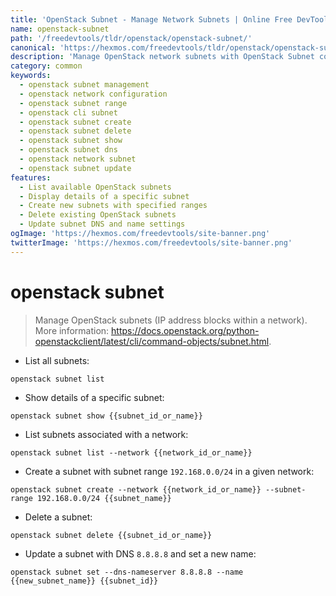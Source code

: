 ```yaml
---
title: 'OpenStack Subnet - Manage Network Subnets | Online Free DevTools by Hexmos'
name: openstack-subnet
path: '/freedevtools/tldr/openstack/openstack-subnet/'
canonical: 'https://hexmos.com/freedevtools/tldr/openstack/openstack-subnet/'
description: 'Manage OpenStack network subnets with OpenStack Subnet command. Configure IP address blocks and network settings with ease. Free online tool, no registration required.'
category: common
keywords:
  - openstack subnet management
  - openstack network configuration
  - openstack subnet range
  - openstack cli subnet
  - openstack subnet create
  - openstack subnet delete
  - openstack subnet show
  - openstack subnet dns
  - openstack network subnet
  - openstack subnet update
features:
  - List available OpenStack subnets
  - Display details of a specific subnet
  - Create new subnets with specified ranges
  - Delete existing OpenStack subnets
  - Update subnet DNS and name settings
ogImage: 'https://hexmos.com/freedevtools/site-banner.png'
twitterImage: 'https://hexmos.com/freedevtools/site-banner.png'
---
```


# openstack subnet

> Manage OpenStack subnets (IP address blocks within a network).
> More information: <https://docs.openstack.org/python-openstackclient/latest/cli/command-objects/subnet.html>.

- List all subnets:

`openstack subnet list`

- Show details of a specific subnet:

`openstack subnet show {{subnet_id_or_name}}`

- List subnets associated with a network:

`openstack subnet list --network {{network_id_or_name}}`

- Create a subnet with subnet range `192.168.0.0/24` in a given network:

`openstack subnet create --network {{network_id_or_name}} --subnet-range 192.168.0.0/24 {{subnet_name}}`

- Delete a subnet:

`openstack subnet delete {{subnet_id_or_name}}`

- Update a subnet with DNS `8.8.8.8` and set a new name:

`openstack subnet set --dns-nameserver 8.8.8.8 --name {{new_subnet_name}} {{subnet_id}}`
